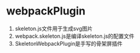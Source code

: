 # webpackPlugin

1. skeleton.js文件用于生成svg图片
2. webpack.skeleton.js是编译skeleton.js的配置文件
3. SkeletonWebpackPlugin是手写的骨架屏插件